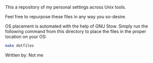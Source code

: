 This a repository of my personal settings across Unix tools.

Feel free to repurpose these files in any way you so-desire.

OS placement is automated with the help of GNU Stow. Simply run the following
command from this directory to place the files in the proper location on your
OS:

```bash
make dotfiles
```

Written by: Not me
